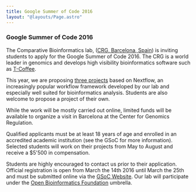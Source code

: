 ```yaml
---
title: Google Summer of Code 2016
layout: "@layouts/Page.astro"
---
```


<div class="blg-summary example">
<h3>Google Summer of Code 2016</h3>
</div>

The Comparative Bioinformatics lab, ([CRG, Barcelona, Spain](http://www.crg.es)) is inviting
students to apply for the Google Summer of Code 2016. The CRG is a world leader
in genomics and develops high visibility bioinformatics software such as [T-Coffee](http://www.tcoffee.org).

This year, we are proposing [three projects](http://obf.github.io/GSoC/ideas/#nextflow)
based on Nextflow, an increasingly popular workflow framework developed by our lab and
especially well suited for bioinformatics analysis.
Students are also welcome to propose a project of their own.

While the work will be mostly carried out online, limited funds will be available to
organize a visit in Barcelona at the Center for Genomics Regulation.

Qualified applicants must be at least 18 years of age and enrolled in an accredited academic
institution (see the GSoC for more information). Selected students will work on their projects
from May to August and receive a $5'500 in compensation.

Students are highly encouraged to contact us prior to their application. Official registration
is open from March the 14th 2016 until March the 25th and must be submitted online via the
[GSoC Website](https://developers.google.com/open-source/gsoc/). Our lab will participate under
the [Open Bioinformatics Foundation](http://www.open-bio.org) umbrella.

